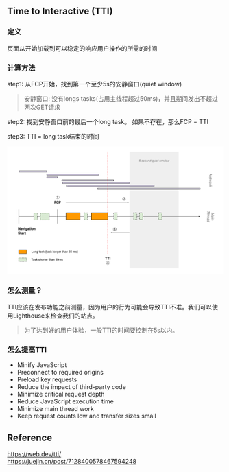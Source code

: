## Time to Interactive (TTI)

### 定义
页面从开始加载到可以稳定的响应用户操作的所需的时间

### 计算方法
step1:
从FCP开始，找到第一个至少5s的安静窗口(quiet window)
> 安静窗口: 没有longs tasks(占用主线程超过50ms)，并且期间发出不超过两次GET请求

step2: 找到安静窗口前的最后一个long task。 如果不存在，那么FCP = TTI

step3: TTI = long task结束的时间

![](./images/TTI.svg)

### 怎么测量？
TTI应该在发布功能之前测量，因为用户的行为可能会导致TTI不准。我们可以使用Lighthouse来检查我们的站点。
> 为了达到好的用户体验，一般TTI的时间要控制在5s以内。

### 怎么提高TTI 

- Minify JavaScript
- Preconnect to required origins
- Preload key requests
- Reduce the impact of third-party code
- Minimize critical request depth
- Reduce JavaScript execution time
- Minimize main thread work
- Keep request counts low and transfer sizes small


## Reference
https://web.dev/tti/  
https://juejin.cn/post/7128400578467594248